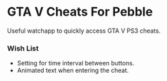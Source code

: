 GTA V Cheats For Pebble
===================

Useful watchapp to quickly access GTA V PS3 cheats.

### Wish List

- Setting for time interval between buttons.
- Animated text when entering the cheat.
